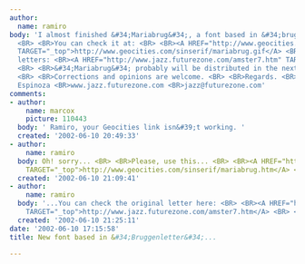```yaml
---
author:
  name: ramiro
body: 'I almost finished &#34;Mariabrug&#34;, a font based in &#34;bruggenletter&#34;.
  <BR> <BR>You can check it at: <BR> <BR><A HREF="http://www.geocities.com/sinserif/mariabrug.gif"
  TARGET="_top">http://www.geocities.com/sinserif/mariabrug.gif</A> <BR> <BR>Original
  letters: <BR><A HREF="http://www.jazz.futurezone.com/amster7.htm" TARGET="_top">http://www.jazz.futurezone.com/amster7.htm</A>
  <BR> <BR>&#34;Mariabrug&#34; probably will be distributed in the next issue of www.jazz.futurezone.com
  <BR> <BR>Corrections and opinions are welcome. <BR> <BR>Regards. <BR> <BR> <BR>Ramiro
  Espinoza <BR>www.jazz.futurezone.com <BR>jazz@futurezone.com'
comments:
- author:
    name: marcox
    picture: 110443
  body: ' Ramiro, your Geocities link isn&#39;t working. '
  created: '2002-06-10 20:49:33'
- author:
    name: ramiro
  body: Oh! sorry... <BR> <BR>Please, use this... <BR> <BR><A HREF="http://www.geocities.com/sinserif/mariabrug.htm"
    TARGET="_top">http://www.geocities.com/sinserif/mariabrug.htm</A> <BR> <BR>Ramiro
  created: '2002-06-10 21:09:41'
- author:
    name: ramiro
  body: '...You can check the original letter here: <BR> <BR><A HREF="http://www.jazz.futurezone.com/amster7.htm"
    TARGET="_top">http://www.jazz.futurezone.com/amster7.htm</A> <BR> <BR>Ramiro.'
  created: '2002-06-10 21:25:11'
date: '2002-06-10 17:15:58'
title: New font based in &#34;Bruggenletter&#34;...

---
```

